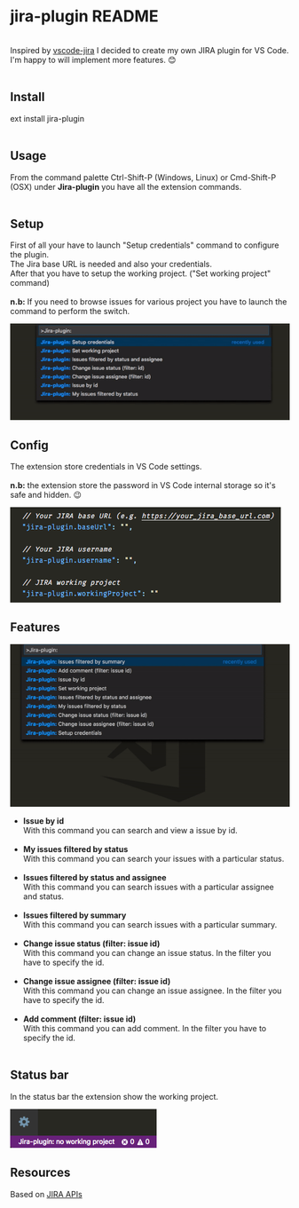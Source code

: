 # jira-plugin README

<br>Inspired by [vscode-jira](https://github.com/KnisterPeter/vscode-jira) I decided to create my own JIRA plugin for VS Code.<br>
I'm happy to will implement more features. :blush: <br><br>

## Install

ext install jira-plugin<br><br>

## Usage

From the command palette Ctrl-Shift-P (Windows, Linux) or Cmd-Shift-P (OSX) under <b>Jira-plugin</b> you have all the extension commands.<br><br>

## Setup

First of all your have to launch "Setup credentials" command to configure the plugin.<br>
The Jira base URL is needed and also your credentials.<br>
After that you have to setup the working project. ("Set working project" command)<br><br>
<b>n.b:</b> If you need to browse issues for various project you have to launch the command to perform the switch.<br>

![Setup](images/setup.gif)

## Config

The extension store credentials in VS Code settings.<br><br>
<b>n.b:</b> the extension store the password in VS Code internal storage so it's safe and hidden. :wink: <br>

![Settings](images/settings.png)

## Features

![Commands](images/commands.gif)

- <b>Issue by id</b><br>
  With this command you can search and view a issue by id.<br><br>
- <b>My issues filtered by status</b><br>
  With this command you can search your issues with a particular status.<br><br>
- <b>Issues filtered by status and assignee</b><br>
  With this command you can search issues with a particular assignee and status.<br><br>
- <b>Issues filtered by summary</b><br>
  With this command you can search issues with a particular summary.<br><br>
- <b>Change issue status (filter: issue id)</b><br>
  With this command you can change an issue status. In the filter you have to specify the id. <br><br>
- <b>Change issue assignee (filter: issue id)</b><br>
  With this command you can change an issue assignee. In the filter you have to specify the id.<br><br>
- <b>Add comment (filter: issue id)</b><br>
  With this command you can add comment. In the filter you have to specify the id.<br><br>

## Status bar

In the status bar the extension show the working project. <br>

![StatusBar](images/status-bar.png)

## Resources

Based on [JIRA APIs](https://developer.atlassian.com/cloud/jira/platform/rest/)
